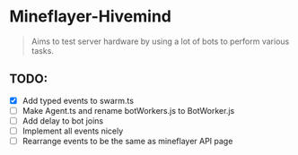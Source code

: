 # Mineflayer-Hivemind

> Aims to test server hardware by using a lot of bots to perform various tasks.

## TODO:
- [x] Add typed events to swarm.ts
- [ ] Make Agent.ts and rename botWorkers.js to BotWorker.js
- [ ] Add delay to bot joins
- [ ] Implement all events nicely
- [ ] Rearrange events to be the same as mineflayer API page